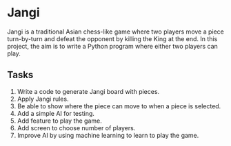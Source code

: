 # Jangi

Jangi is a traditional Asian chess-like game where two players move a piece turn-by-turn and defeat the opponent by killing the King at the end. In this project, the aim is to write a Python program where either two players can play.

## Tasks

1. Write a code to generate Jangi board with pieces.
2. Apply Jangi rules.
3. Be able to show where the piece can move to when a piece is selected.
4. Add a simple AI for testing.
5. Add feature to play the game.
6. Add screen to choose number of players.
7. Improve AI by using machine learning to learn to play the game.
